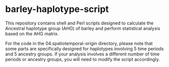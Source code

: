 # barley-haplotype-script

This repository contains shell and Perl scripts designed to calculate the Ancestral haplotype group (AHG) of barley and perform statistical analysis based on the AHG matrix.

For the code in the 04.spatiotemporal-origin directory, please note that some parts are specifically designed for haplotypes involving 5 time periods and 5 ancestry groups. If your analysis involves a different number of time periods or ancestry groups, you will need to modify the script accordingly.
